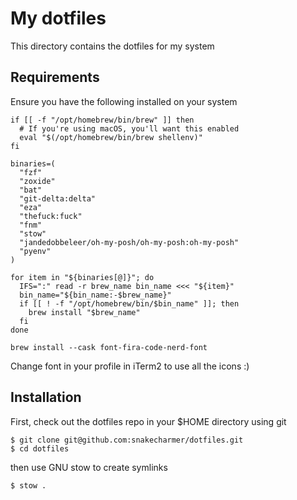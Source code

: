 # My dotfiles

This directory contains the dotfiles for my system

## Requirements

Ensure you have the following installed on your system

```
if [[ -f "/opt/homebrew/bin/brew" ]] then
  # If you're using macOS, you'll want this enabled
  eval "$(/opt/homebrew/bin/brew shellenv)"
fi

binaries=(
  "fzf"
  "zoxide"
  "bat"
  "git-delta:delta"
  "eza"
  "thefuck:fuck"
  "fnm"
  "stow"
  "jandedobbeleer/oh-my-posh/oh-my-posh:oh-my-posh"
  "pyenv"
)

for item in "${binaries[@]}"; do
  IFS=":" read -r brew_name bin_name <<< "${item}"
  bin_name="${bin_name:-$brew_name}"
  if [[ ! -f "/opt/homebrew/bin/$bin_name" ]]; then
    brew install "$brew_name"
  fi
done

brew install --cask font-fira-code-nerd-font
```

Change font in your profile in iTerm2 to use all the icons :) 

## Installation

First, check out the dotfiles repo in your $HOME directory using git

```
$ git clone git@github.com:snakecharmer/dotfiles.git
$ cd dotfiles
```

then use GNU stow to create symlinks

```
$ stow .
```
